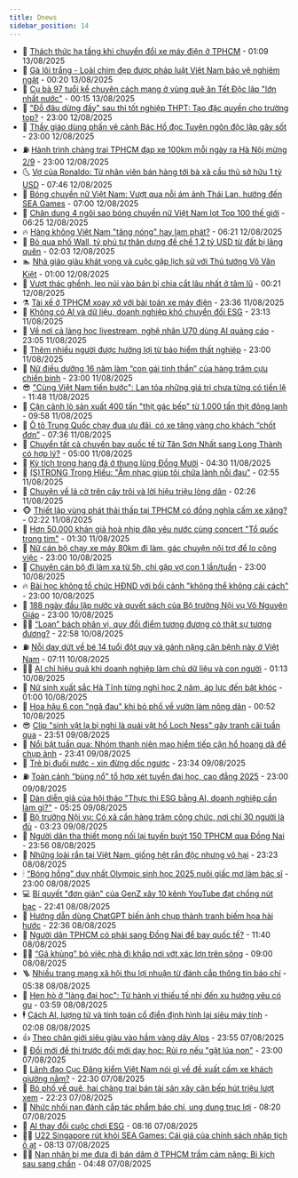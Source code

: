 ```yaml
---
title: Dnews
sidebar_position: 14
---
```


<!-- dantri-dnews:START -->
- 🤠 [Thách thức hạ tầng khi chuyển đổi xe máy điện ở TPHCM](https://dantri.com.vn/xa-hoi/thach-thuc-ha-tang-khi-chuyen-doi-xe-may-dien-o-tphcm-20250728195809433.htm) - 01:09 13/08/2025
- 🌈 [Gà lôi trắng - Loài chim đẹp được pháp luật Việt Nam bảo vệ nghiêm ngặt](https://dantri.com.vn/khoa-hoc/ga-loi-trang-loai-chim-dep-duoc-phap-luat-viet-nam-bao-ve-nghiem-ngat-20250813022018272.htm) - 00:20 13/08/2025
- 🐎 [Cụ bà 97 tuổi kể chuyện cách mạng ở vùng quê ăn Tết Độc lập &quot;lớn nhất nước&quot;](https://dantri.com.vn/xa-hoi/cu-ba-97-tuoi-ke-chuyen-cach-mang-o-vung-que-an-tet-doc-lap-lon-nhat-nuoc-20250811083755654.htm) - 00:15 13/08/2025
- 👹 [&quot;Đỗ đâu dừng đấy&quot; sau thi tốt nghiệp THPT: Tạo đặc quyền cho trường top?](https://dantri.com.vn/giao-duc/do-dau-dung-day-sau-thi-tot-nghiep-thpt-tao-dac-quyen-cho-truong-top-20250812225216026.htm) - 23:00 12/08/2025
- 🫶 [Thầy giáo dùng phấn vẽ cảnh Bác Hồ đọc Tuyên ngôn độc lập gây sốt](https://dantri.com.vn/doi-song/thay-giao-dung-phan-ve-canh-bac-ho-doc-tuyen-ngon-doc-lap-gay-sot-20250812005555363.htm) - 23:00 12/08/2025
- ⛽️ [Hành trình chàng trai TPHCM đạp xe 100km mỗi ngày ra Hà Nội mừng 2/9](https://dantri.com.vn/du-lich/hanh-trinh-chang-trai-tphcm-dap-xe-100km-moi-ngay-ra-ha-noi-mung-29-20250811124725061.htm) - 23:00 12/08/2025
- 🌜 [Vợ của Ronaldo: Từ nhân viên bán hàng tới bà xã cầu thủ sở hữu 1 tỷ USD](https://dantri.com.vn/giai-tri/vo-cua-ronaldo-tu-nhan-vien-ban-hang-toi-ba-xa-cau-thu-so-huu-1-ty-usd-20250812102813638.htm) - 07:46 12/08/2025
- 💪 [Bóng chuyền nữ Việt Nam: Vượt qua nỗi ám ảnh Thái Lan, hướng đến SEA Games](https://dantri.com.vn/the-thao/bong-chuyen-nu-viet-nam-vuot-qua-noi-am-anh-thai-lan-huong-den-sea-games-20250811143707670.htm) - 07:00 12/08/2025
- 🎊 [Chân dung 4 ngôi sao bóng chuyền nữ Việt Nam lọt Top 100 thế giới](https://dantri.com.vn/the-thao/chan-dung-4-ngoi-sao-bong-chuyen-nu-viet-nam-lot-top-100-the-gioi-20250812131417838.htm) - 06:25 12/08/2025
- 🔥 [Hàng không Việt Nam &quot;tăng nóng&quot; hay lạm phát?](https://dantri.com.vn/kinh-doanh/hang-khong-viet-nam-tang-nong-hay-lam-phat-20250811103556821.htm) - 06:21 12/08/2025
- 👀 [Bỏ qua phố Wall, tỷ phú tự thân dựng đế chế 1,2 tỷ USD từ đất bị lãng quên](https://dantri.com.vn/kinh-doanh/bo-qua-pho-wall-ty-phu-tu-than-dung-de-che-12-ty-usd-tu-dat-bi-lang-quen-20250811211323418.htm) - 02:03 12/08/2025
- 🏊 [Nhà giáo giàu khát vọng và cuộc gặp lịch sử với Thủ tướng Võ Văn Kiệt](https://dantri.com.vn/giao-duc/nha-giao-giau-khat-vong-va-cuoc-gap-lich-su-voi-thu-tuong-vo-van-kiet-20250805144204643.htm) - 01:00 12/08/2025
- 🥸 [Vượt thác ghềnh, leo núi vào bản bị chia cắt lâu nhất ở tâm lũ](https://dantri.com.vn/xa-hoi/vuot-thac-ghenh-leo-nui-vao-ban-bi-chia-cat-lau-nhat-o-tam-lu-20250812061427866.htm) - 00:21 12/08/2025
- ⚗️ [Tài xế ở TPHCM xoay xở với bài toán xe máy điện](https://dantri.com.vn/xa-hoi/tai-xe-o-tphcm-xoay-xo-voi-bai-toan-xe-may-dien-20250723152945415.htm) - 23:36 11/08/2025
- 🐲 [Không có AI và dữ liệu, doanh nghiệp khó chuyển đổi ESG](https://dantri.com.vn/cong-nghe/khong-co-ai-va-du-lieu-doanh-nghiep-kho-chuyen-doi-esg-20250811230525454.htm) - 23:13 11/08/2025
- 🌁 [Về nơi cả làng học livestream, nghệ nhân U70 dùng AI quảng cáo](https://dantri.com.vn/cong-nghe/ve-noi-ca-lang-hoc-livestream-nghe-nhan-u70-dung-ai-quang-cao-20250807132230673.htm) - 23:05 11/08/2025
- 🧐 [Thêm nhiều người được hưởng lợi từ bảo hiểm thất nghiệp](https://dantri.com.vn/lao-dong-viec-lam/them-nhieu-nguoi-duoc-huong-loi-tu-bao-hiem-that-nghiep-20250811151344325.htm) - 23:00 11/08/2025
- 👹 [Nữ điều dưỡng 16 năm làm “con gái tinh thần” của hàng trăm cựu chiến binh](https://dantri.com.vn/lao-dong-viec-lam/nu-dieu-duong-16-nam-lam-con-gai-tinh-than-cua-hang-tram-cuu-chien-binh-20250808191358372.htm) - 23:00 11/08/2025
- 😎 [&quot;Cùng Việt Nam tiến bước&quot;: Lan tỏa những giá trị chưa từng có tiền lệ](https://dantri.com.vn/xa-hoi/cung-viet-nam-tien-buoc-lan-toa-nhung-gia-tri-chua-tung-co-tien-le-20250811184824437.htm) - 11:48 11/08/2025
- 🤭 [Cận cảnh lò sản xuất 400 tấn &quot;thịt gác bếp&quot; từ 1.000 tấn thịt đông lạnh](https://dantri.com.vn/phap-luat/can-canh-lo-san-xuat-400-tan-thit-gac-bep-tu-1000-tan-thit-dong-lanh-20250811162603952.htm) - 09:58 11/08/2025
- 🦣 [Ô tô Trung Quốc chạy đua ưu đãi, có xe tặng vàng cho khách “chốt đơn”](https://dantri.com.vn/o-to-xe-may/o-to-trung-quoc-chay-dua-uu-dai-co-xe-tang-vang-cho-khach-chot-don-20250811122535674.htm) - 07:36 11/08/2025
- 🙉 [Chuyển tất cả chuyến bay quốc tế từ Tân Sơn Nhất sang Long Thành có hợp lý?](https://dantri.com.vn/xa-hoi/chuyen-tat-ca-chuyen-bay-quoc-te-tu-tan-son-nhat-sang-long-thanh-co-hop-ly-20250810081539057.htm) - 05:00 11/08/2025
- 🗽 [Kỳ tích trong hang đá ở thung lũng Đồng Mười](https://dantri.com.vn/xa-hoi/ky-tich-trong-hang-da-o-thung-lung-dong-muoi-20250810180441699.htm) - 04:30 11/08/2025
- 🐻 [&lpar;S&rpar;TRONG Trọng Hiếu: &quot;Âm nhạc giúp tôi chữa lành nỗi đau&quot;](https://dantri.com.vn/giai-tri/strong-trong-hieu-am-nhac-giup-toi-chua-lanh-noi-dau-20250810103712055.htm) - 02:55 11/08/2025
- 🫣 [Chuyện về lá cờ trên cây trôi và lời hiệu triệu lòng dân](https://dantri.com.vn/xa-hoi/chuyen-ve-la-co-tren-cay-troi-va-loi-hieu-trieu-long-dan-20250810105414320.htm) - 02:26 11/08/2025
- 🐵 [Thiết lập vùng phát thải thấp tại TPHCM có đồng nghĩa cấm xe xăng?](https://dantri.com.vn/xa-hoi/thiet-lap-vung-phat-thai-thap-tai-tphcm-co-dong-nghia-cam-xe-xang-20250810111636572.htm) - 02:22 11/08/2025
- 🥷 [Hơn 50.000 khán giả hoà  nhịp đập yêu nước cùng concert &quot;Tổ quốc trong tim&quot;](https://dantri.com.vn/giai-tri/hon-50000-khan-gia-hoa-nhip-dap-yeu-nuoc-cung-concert-to-quoc-trong-tim-20250811082059920.htm) - 01:30 11/08/2025
- 🐻 [Nữ cán bộ chạy xe máy 80km đi làm, gác chuyện nội trợ để lo công việc](https://dantri.com.vn/noi-vu/nu-can-bo-chay-xe-may-80km-di-lam-gac-chuyen-noi-tro-de-lo-cong-viec-20250809093843229.htm) - 23:00 10/08/2025
- 🥸 [Chuyện cán bộ đi làm xa từ 5h, chỉ gặp vợ con 1 lần/tuần](https://dantri.com.vn/lao-dong-viec-lam/chuyen-can-bo-di-lam-xa-tu-5h-chi-gap-vo-con-1-lantuan-20250808115919951.htm) - 23:00 10/08/2025
- 🔥 [Bài học không tổ chức HĐND với bối cảnh &quot;không thể không cải cách&quot;](https://dantri.com.vn/noi-vu/bai-hoc-khong-to-chuc-hdnd-voi-boi-canh-khong-the-khong-cai-cach-20250808100203214.htm) - 23:00 10/08/2025
- 🥰 [188 ngày đầu lập nước và quyết sách của Bộ trưởng Nội vụ Võ Nguyên Giáp](https://dantri.com.vn/noi-vu/188-ngay-dau-lap-nuoc-va-quyet-sach-cua-bo-truong-noi-vu-vo-nguyen-giap-20250805101557789.htm) - 23:00 10/08/2025
- 👨‍🏫 [“Loạn” bách phân vị, quy đổi điểm tương đương có thật sự tương đương?](https://dantri.com.vn/giao-duc/loan-bach-phan-vi-quy-doi-diem-tuong-duong-co-that-su-tuong-duong-20250811010955867.htm) - 22:58 10/08/2025
- ⛽️ [Nỗi day dứt về bé 14 tuổi đột quỵ và gánh nặng căn bệnh này ở Việt Nam](https://dantri.com.vn/suc-khoe/noi-day-dut-ve-be-14-tuoi-dot-quy-va-ganh-nang-can-benh-nay-o-viet-nam-20250809172440554.htm) - 07:11 10/08/2025
- 🧑‍💻 [AI chỉ hiệu quả khi doanh nghiệp làm chủ dữ liệu và con người](https://dantri.com.vn/kinh-doanh/ai-chi-hieu-qua-khi-doanh-nghiep-lam-chu-du-lieu-va-con-nguoi-20250808180422540.htm) - 01:13 10/08/2025
- 💪 [Nữ sinh xuất sắc Hà Tĩnh từng nghỉ học 2 năm, áp lực đến bật khóc](https://dantri.com.vn/giao-duc/nu-sinh-xuat-sac-ha-tinh-tung-nghi-hoc-2-nam-ap-luc-den-bat-khoc-20250809235800839.htm) - 01:00 10/08/2025
- 🔭 [Hoa hậu 6 con &quot;ngã đau&quot; khi bỏ phố về vườn làm nông dân](https://dantri.com.vn/doi-song/hoa-hau-6-con-nga-dau-khi-bo-pho-ve-vuon-lam-nong-dan-20250708170302941.htm) - 00:52 10/08/2025
- 😎 [Clip &quot;sinh vật lạ bị nghi là quái vật hồ Loch Ness&quot; gây tranh cãi tuần qua](https://dantri.com.vn/cong-nghe/clip-sinh-vat-la-bi-nghi-la-quai-vat-ho-loch-ness-gay-tranh-cai-tuan-qua-20250810033910001.htm) - 23:51 09/08/2025
- 🦩 [Nổi bật tuần qua: Nhóm thanh niên mạo hiểm tiếp cận hổ hoang dã để chụp ảnh](https://dantri.com.vn/khoa-hoc/noi-bat-tuan-qua-nhom-thanh-nien-mao-hiem-tiep-can-ho-hoang-da-de-chup-anh-20250810053634276.htm) - 23:41 09/08/2025
- 🐻 [Trẻ bị đuối nước - xin đừng dốc ngược](https://dantri.com.vn/suc-khoe/tre-bi-duoi-nuoc-xin-dung-doc-nguoc-20250809190753480.htm) - 23:34 09/08/2025
- ⛽️ [Toàn cảnh “bùng nổ” tổ hợp xét tuyển đại học, cao đẳng 2025](https://dantri.com.vn/giao-duc/toan-canh-bung-no-to-hop-xet-tuyen-dai-hoc-cao-dang-2025-20250810021517312.htm) - 23:00 09/08/2025
- 📝 [Dàn diễn giả của hội thảo &quot;Thực thi ESG bằng AI, doanh nghiệp cần làm gì?&quot;](https://dantri.com.vn/kinh-doanh/dan-dien-gia-cua-hoi-thao-thuc-thi-esg-bang-ai-doanh-nghiep-can-lam-gi-20250808163646852.htm) - 05:25 09/08/2025
- 💯 [Bộ trưởng Nội vụ: Có xã cần hàng trăm công chức, nơi chỉ 30 người là đủ](https://dantri.com.vn/noi-vu/bo-truong-noi-vu-co-xa-can-hang-tram-cong-chuc-noi-chi-30-nguoi-la-du-20250809093226476.htm) - 03:23 09/08/2025
- 🤠 [Người dân tha thiết mong nối lại tuyến buýt 150 TPHCM qua Đồng Nai](https://dantri.com.vn/xa-hoi/nguoi-dan-tha-thiet-mong-noi-lai-tuyen-buyt-150-tphcm-qua-dong-nai-20250805232931679.htm) - 23:56 08/08/2025
- 🧐 [Những loài rắn tại Việt Nam, giống hệt rắn độc nhưng vô hại](https://dantri.com.vn/khoa-hoc/nhung-loai-ran-tai-viet-nam-giong-het-ran-doc-nhung-vo-hai-20250809033137642.htm) - 23:23 08/08/2025
- 🕯 [“Bóng hồng” duy nhất Olympic sinh học 2025 nuôi giấc mơ làm bác sĩ](https://dantri.com.vn/giao-duc/bong-hong-duy-nhat-olympic-sinh-hoc-2025-nuoi-giac-mo-lam-bac-si-20250808200933190.htm) - 23:00 08/08/2025
- 💻 [Bí quyết &quot;đơn giản&quot; của GenZ xây 10 kênh YouTube đạt chồng nút bạc](https://dantri.com.vn/cong-nghe/bi-quyet-don-gian-cua-genz-xay-10-kenh-youtube-dat-chong-nut-bac-20250805222242346.htm) - 22:41 08/08/2025
- 🌋 [Hướng dẫn dùng ChatGPT biến ảnh chụp thành tranh biếm họa hài hước](https://dantri.com.vn/cong-nghe/huong-dan-dung-chatgpt-bien-anh-chup-thanh-tranh-biem-hoa-hai-huoc-20250809020814465.htm) - 22:36 08/08/2025
- 🤖 [Người dân TPHCM có phải sang Đồng Nai để bay quốc tế?](https://dantri.com.vn/xa-hoi/nguoi-dan-tphcm-co-phai-sang-dong-nai-de-bay-quoc-te-20250808163922145.htm) - 11:40 08/08/2025
- 🧑‍💻 [“Gã khùng” bỏ việc nhà đi khắp nơi vớt xác lợn trên sông](https://dantri.com.vn/xa-hoi/ga-khung-bo-viec-nha-di-khap-noi-vot-xac-lon-tren-song-20250808115307418.htm) - 09:00 08/08/2025
- 🪜 [Nhiều trang mạng xã hội thu lợi nhuận từ đánh cắp thông tin báo chí](https://dantri.com.vn/doi-song/nhieu-trang-mang-xa-hoi-thu-loi-nhuan-tu-danh-cap-thong-tin-bao-chi-20250807194955936.htm) - 05:38 08/08/2025
- 🚀 [Hẹn hò ở &quot;làng đại học&quot;: Từ hành vi thiếu tế nhị đến xu hướng yêu có gu](https://dantri.com.vn/giao-duc/hen-ho-o-lang-dai-hoc-tu-hanh-vi-thieu-te-nhi-den-xu-huong-yeu-co-gu-20250808082712783.htm) - 03:59 08/08/2025
- 🕴 [Cách AI, lượng tử và tính toán cổ điển định hình lại siêu máy tính](https://dantri.com.vn/khoa-hoc/cach-ai-luong-tu-va-tinh-toan-co-dien-dinh-hinh-lai-sieu-may-tinh-20250807140924177.htm) - 02:08 08/08/2025
- 👍 [Theo chân giới siêu giàu vào hầm vàng dãy Alps](https://dantri.com.vn/kinh-doanh/theo-chan-gioi-sieu-giau-vao-ham-vang-day-alps-20250808011359384.htm) - 23:55 07/08/2025
- 🥳 [Đổi mới đề thi trước đổi mới dạy học: Rủi ro nếu &quot;gặt lúa non&quot;](https://dantri.com.vn/giao-duc/doi-moi-de-thi-truoc-doi-moi-day-hoc-rui-ro-neu-gat-lua-non-20250805160258364.htm) - 23:00 07/08/2025
- 🥳 [Lãnh đạo Cục Đăng kiểm Việt Nam nói gì về đề xuất cấm xe khách giường nằm?](https://dantri.com.vn/xa-hoi/lanh-dao-cuc-dang-kiem-viet-nam-noi-gi-ve-de-xuat-cam-xe-khach-giuong-nam-20250807130643597.htm) - 22:30 07/08/2025
- 🦩 [Bỏ phố về quê, hai chàng trai bán tài sản xây căn bếp hút triệu lượt xem](https://dantri.com.vn/doi-song/bo-pho-ve-que-hai-chang-trai-ban-tai-san-xay-can-bep-hut-trieu-luot-xem-20250715195312770.htm) - 22:23 07/08/2025
- 🗽 [Nhức nhối nạn đánh cắp tác phẩm báo chí, ung dung trục lợi](https://dantri.com.vn/doi-song/nhuc-nhoi-nan-danh-cap-tac-pham-bao-chi-ung-dung-truc-loi-20250804203043708.htm) - 08:20 07/08/2025
- 🤖 [AI thay đổi cuộc chơi ESG](https://dantri.com.vn/kinh-doanh/ai-thay-doi-cuoc-choi-esg-20250806142244717.htm) - 08:16 07/08/2025
- 🧑‍🏫 [U22 Singapore rút khỏi SEA Games: Cái giá của chính sách nhập tịch ồ ạt](https://dantri.com.vn/the-thao/u22-singapore-rut-khoi-sea-games-cai-gia-cua-chinh-sach-nhap-tich-o-at-20250807134742113.htm) - 08:13 07/08/2025
- 👨‍🏫 [Nạn nhân bị mẹ đưa đi bán dâm ở TPHCM trầm cảm nặng: Bi kịch sau sang chấn](https://dantri.com.vn/suc-khoe/nan-nhan-bi-me-dua-di-ban-dam-o-tphcm-tram-cam-nang-bi-kich-sau-sang-chan-20250807092712494.htm) - 04:48 07/08/2025<!-- dantri-dnews:END -->
